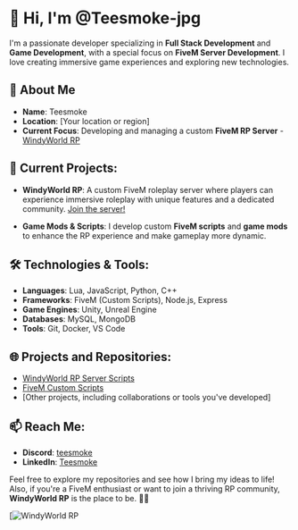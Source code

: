 # 👋 Hi, I'm **@Teesmoke-jpg**

I'm a passionate developer specializing in **Full Stack Development** and **Game Development**, with a special focus on **FiveM Server Development**. I love creating immersive game experiences and exploring new technologies.

## 🌟 About Me
- **Name**: Teesmoke
- **Location**: [Your location or region]
- **Current Focus**: Developing and managing a custom **FiveM RP Server** - [WindyWorld RP](https://discord.gg/YTbhwP3JQm)

## 🚀 Current Projects:
- **WindyWorld RP**: A custom FiveM roleplay server where players can experience immersive roleplay with unique features and a dedicated community. [Join the server!](https://discord.gg/YTbhwP3JQm)

- **Game Mods & Scripts**: I develop custom **FiveM scripts** and **game mods** to enhance the RP experience and make gameplay more dynamic.

## 🛠️ Technologies & Tools:
- **Languages**: Lua, JavaScript, Python, C++
- **Frameworks**: FiveM (Custom Scripts), Node.js, Express
- **Game Engines**: Unity, Unreal Engine
- **Databases**: MySQL, MongoDB
- **Tools**: Git, Docker, VS Code

## 🌐 Projects and Repositories:
- [WindyWorld RP Server Scripts](link-to-your-repo)
- [FiveM Custom Scripts](link-to-another-repo)
- [Other projects, including collaborations or tools you've developed]

## 📫 Reach Me:
- **Discord**: [teesmoke](https://discord.com/users/teesmoke)  
- **LinkedIn**: [Teesmoke](https://www.linkedin.com/in/teesmoke) 

Feel free to explore my repositories and see how I bring my ideas to life! Also, if you're a FiveM enthusiast or want to join a thriving RP community, **WindyWorld RP** is the place to be. 🚗💨

[![WindyWorld RP](https://discord.gg/YTbhwP3JQm)




<!---
Teesmoke-jpg/Teesmoke-jpg is a ✨ special ✨ repository because its `README.md` (this file) appears on your GitHub profile.
You can click the Preview link to take a look at your changes.
--->
